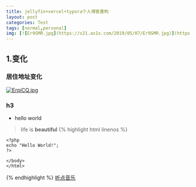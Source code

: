 ```yaml
---
title: jellyfin+vercel+typora个人博客重构
layout: post
categories: Test
tags: [normal,personal]
img: [![Er9SMR.jpg](https://s21.ax1x.com/2019/05/07/Er9SMR.jpg)](https://imgse.com/i/Er9SMR)
---
```

## 1.变化
### 居住地址变化
[![ErpiCQ.jpg](https://s21.ax1x.com/2019/05/07/ErpiCQ.jpg)](https://imgse.com/i/ErpiCQ)
### h3
* hello world
> life is __beautiful__
{% highlight html linenos %}
    <!DOCTYPE html>
    <html>
    <body>

    <?php
    echo "Hello World!";
    ?>
    
    </body>
    </html>
{% endhighlight %}
[听点音乐](https://m.violin.site/music)
